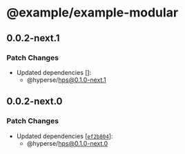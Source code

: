 # @example/example-modular

## 0.0.2-next.1

### Patch Changes

- Updated dependencies []:
  - @hyperse/hps@0.1.0-next.1

## 0.0.2-next.0

### Patch Changes

- Updated dependencies [[`ef2b804`](https://github.com/hyperse-io/hps/commit/ef2b804162320468d495ba2c195849b68f5282ca)]:
  - @hyperse/hps@0.1.0-next.0
